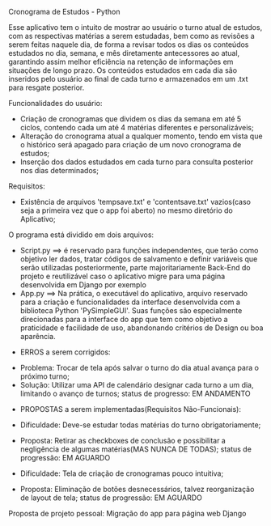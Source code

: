 Cronograma de Estudos - Python

Esse aplicativo tem o intuito de mostrar ao usuário o turno atual de estudos, com as respectivas matérias a serem estudadas, bem como as revisões a serem feitas naquele dia, de forma a revisar todos os dias os conteúdos estudados no dia, semana, e mês diretamente antecessores ao atual, garantindo assim melhor eficiência na retenção de informações em situações de longo prazo.
Os conteúdos estudados em cada dia são inseridos pelo usuário ao final de cada turno e armazenados em um .txt para resgate posterior.

Funcionalidades do usuário:
- Criação de cronogramas que dividem os dias da semana em até 5 ciclos, contendo cada um até 4 matérias diferentes e personalizáveis;
- Alteração do cronograma atual a qualquer momento, tendo em vista que o histórico será apagado para criação de um novo cronograma de estudos;
- Inserção dos dados estudados em cada turno para consulta posterior nos dias determinados;

Requisitos:
- Existência de arquivos 'tempsave.txt' e 'contentsave.txt' vazios(caso seja a primeira vez que o app foi aberto) no mesmo diretório do Aplicativo;



O programa está dividido em dois arquivos:

- Script.py  ==> é reservado para funções independentes, que terão como objetivo ler dados, tratar códigos de salvamento e definir variáveis que serão utilizadas posteriormente, parte majoritariamente Back-End do projeto e reutilizável caso o aplicativo migre para uma página desenvolvida em Django por exemplo
- App.py     ==> Na prática, o executável do aplicativo, arquivo reservado para a criação e funcionalidades da interface desenvolvida com a biblioteca Python 'PySimpleGUI'. Suas funções são especialmente direcionadas para a interface do app que tem como objetivo a praticidade e facilidade de uso, abandonando critérios de Design ou boa aparência.

* ERROS a serem corrigidos:
- Problema: Trocar de tela após salvar o turno do dia atual avança para o próximo turno;
- Solução: Utilizar uma API de calendário designar cada turno a um dia, limitando o avanço de turnos;
status de progresso: EM ANDAMENTO

* PROPOSTAS a serem implementadas(Requisitos Não-Funcionais):
- Dificuldade: Deve-se estudar todas matérias do turno obrigatoriamente;
- Proposta: Retirar as checkboxes de conclusão e possibilitar a negligência de algumas matérias(MAS NUNCA DE TODAS);
status de progressão: EM AGUARDO

- Dificuldade: Tela de criação de cronogramas pouco intuitiva;
- Proposta: Eliminação de botões desnecessários, talvez reorganização de layout de tela;
status de progressão: EM AGUARDO

Proposta de projeto pessoal: Migração do app para página web Django